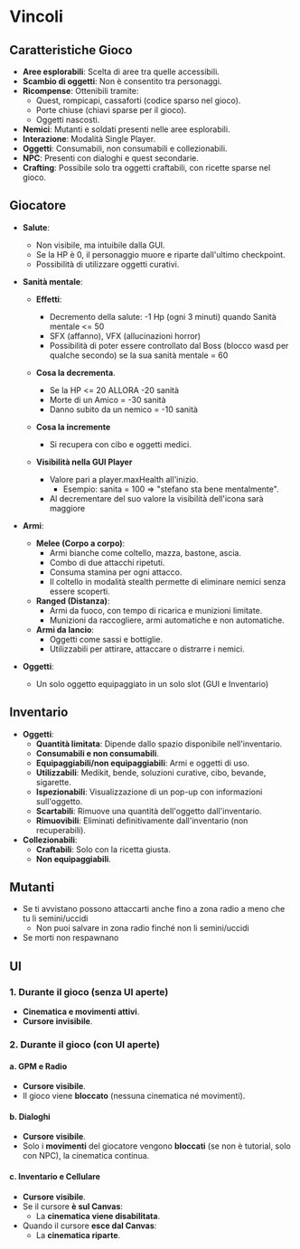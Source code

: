 # Vincoli

## Caratteristiche Gioco

- **Aree esplorabili**: Scelta di aree tra quelle accessibili.
- **Scambio di oggetti**: Non è consentito tra personaggi.
- **Ricompense**: Ottenibili tramite:
  - Quest, rompicapi, cassaforti (codice sparso nel gioco).
  - Porte chiuse (chiavi sparse per il gioco).
  - Oggetti nascosti.
- **Nemici**: Mutanti e soldati presenti nelle aree esplorabili.
- **Interazione**: Modalità Single Player.
- **Oggetti**: Consumabili, non consumabili e collezionabili.
- **NPC**: Presenti con dialoghi e quest secondarie.
- **Crafting**: Possibile solo tra oggetti craftabili, con ricette sparse nel gioco.

## Giocatore

- **Salute**:
  - Non visibile, ma intuibile dalla GUI.
  - Se la HP è 0, il personaggio muore e riparte dall'ultimo checkpoint.
  - Possibilità di utilizzare oggetti curativi.

- **Sanità mentale**: 

  - **Effetti**:
    - Decremento della salute: -1 Hp (ogni 3 minuti) quando Sanità mentale <= 50
    - SFX (affanno), VFX (allucinazioni horror)
    - Possibilità di poter essere controllato dal Boss (blocco wasd per qualche secondo) se la sua sanità mentale = 60
    
  - **Cosa la decrementa**.
    - Se la HP <= 20 ALLORA -20 sanità
    - Morte di un Amico = -30 sanità
    - Danno subito da un nemico = -10 sanità

  - **Cosa la incremente**
    - Si recupera con cibo e oggetti medici.

  - **Visibilità nella GUI Player**
    - Valore pari a player.maxHealth all'inizio.
      - Esempio: sanita = 100 => "stefano sta bene mentalmente".
    - Al decrementare del suo valore la visibilità dell'icona sarà maggiore



- **Armi**:
  - **Melee (Corpo a corpo)**:
    - Armi bianche come coltello, mazza, bastone, ascia.
    - Combo di due attacchi ripetuti.
    - Consuma stamina per ogni attacco.
    - Il coltello in modalità stealth permette di eliminare nemici senza essere scoperti.
  - **Ranged (Distanza)**:
    - Armi da fuoco, con tempo di ricarica e munizioni limitate.
    - Munizioni da raccogliere, armi automatiche e non automatiche.
  - **Armi da lancio**:
    - Oggetti come sassi e bottiglie.
    - Utilizzabili per attirare, attaccare o distrarre i nemici.
- **Oggetti**:
  - Un solo oggetto equipaggiato in un solo slot (GUI e Inventario)

## Inventario

- **Oggetti**:
  - **Quantità limitata**: Dipende dallo spazio disponibile nell'inventario.
  - **Consumabili e non consumabili**.
  - **Equipaggiabili/non equipaggiabili**: Armi e oggetti di uso.
  - **Utilizzabili**: Medikit, bende, soluzioni curative, cibo, bevande, sigarette.
  - **Ispezionabili**: Visualizzazione di un pop-up con informazioni sull'oggetto.
  - **Scartabili**: Rimuove una quantità dell'oggetto dall'inventario.
  - **Rimuovibili**: Eliminati definitivamente dall'inventario (non recuperabili).
- **Collezionabili**:
  - **Craftabili**: Solo con la ricetta giusta.
  - **Non equipaggiabili**.

## Mutanti

- Se ti avvistano possono attaccarti anche fino a zona radio a meno che tu li semini/uccidi
  - Non puoi salvare in zona radio finché non li semini/uccidi
- Se morti non respawnano

## UI

### 1. Durante il gioco (senza UI aperte)

- **Cinematica e movimenti attivi**.
- **Cursore invisibile**.

### 2. Durante il gioco (con UI aperte)

#### a. **GPM e Radio**

- **Cursore visibile**.
- Il gioco viene **bloccato** (nessuna cinematica né movimenti).

#### b. **Dialoghi**

- **Cursore visibile**.
- Solo i **movimenti** del giocatore vengono **bloccati** (se non è tutorial, solo con NPC), la cinematica continua.

#### c. **Inventario e Cellulare**

- **Cursore visibile**.
- Se il cursore **è sul Canvas**:
  - La **cinematica viene disabilitata**.
- Quando il cursore **esce dal Canvas**:
  - La **cinematica riparte**.
